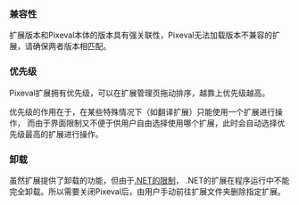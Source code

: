 ### 兼容性

扩展版本和Pixeval本体的版本具有强关联性，Pixeval无法加载版本不兼容的扩展，请确保两者版本相匹配。

### 优先级

Pixeval扩展拥有优先级，可以在扩展管理页拖动排序，越靠上优先级越高。

优先级的作用在于，在某些特殊情况下（如翻译扩展）只能使用一个扩展进行操作，
而由于界面限制又不便于供用户自由选择使用哪个扩展，此时会自动选择优先级最高的扩展进行操作。

### 卸载

虽然扩展提供了卸载的功能，但由于[.NET的限制](https://learn.microsoft.com/en-us/dotnet/core/deploying/native-aot/libraries)，
.NET的扩展在程序运行中不能完全卸载。所以需要关闭Pixeval后，由用户手动前往扩展文件夹删除指定扩展。
